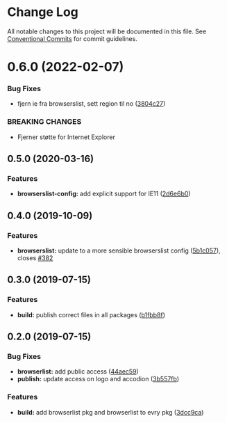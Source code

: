 # Change Log

All notable changes to this project will be documented in this file.
See [Conventional Commits](https://conventionalcommits.org) for commit guidelines.

# 0.6.0 (2022-02-07)

### Bug Fixes

-   fjern ie fra browserslist, sett region til no ([3804c27](https://github.com/fremtind/jokul/commit/3804c27ffe9867df363b9c662d2684daabe06b9c))

### BREAKING CHANGES

-   Fjerner støtte for Internet Explorer

## 0.5.0 (2020-03-16)

### Features

-   **browserslist-config:** add explicit support for IE11 ([2d6e6b0](https://github.com/fremtind/jokul/commit/2d6e6b0b18722674f2a3c519c8c1caab73c6e37d))

## 0.4.0 (2019-10-09)

### Features

-   **browserslist:** update to a more sensible browserslist config ([5b1c057](https://github.com/fremtind/jokul/commit/5b1c057)), closes [#382](https://github.com/fremtind/jokul/issues/382)

## 0.3.0 (2019-07-15)

### Features

-   **build:** publish correct files in all packages ([b1fbb8f](https://github.com/fremtind/jokul/commit/b1fbb8f))

## 0.2.0 (2019-07-15)

### Bug Fixes

-   **browserlist:** add public access ([44aec59](https://github.com/fremtind/jokul/commit/44aec59))
-   **publish:** update access on logo and accodion ([3b557fb](https://github.com/fremtind/jokul/commit/3b557fb))

### Features

-   **build:** add browserlist pkg and browserlist to evry pkg ([3dcc9ca](https://github.com/fremtind/jokul/commit/3dcc9ca))

